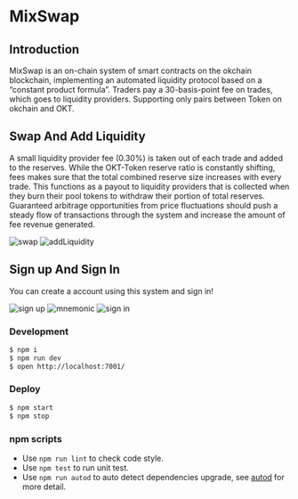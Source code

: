 # MixSwap

## Introduction
MixSwap is an on-chain system of smart contracts on the okchain blockchain, implementing an automated liquidity protocol based on a “constant product formula”. 
Traders pay a 30-basis-point fee on trades, which goes to liquidity providers. Supporting only pairs between Token on okchain and OKT.


## Swap And Add Liquidity
A small liquidity provider fee (0.30%) is taken out of each trade and added to the reserves. While the OKT-Token reserve ratio is constantly shifting, fees makes sure that the total combined reserve size increases with every trade. This functions as a payout to liquidity providers that is collected when they burn their pool tokens to withdraw their portion of total reserves. Guaranteed arbitrage opportunities from price fluctuations should push a steady flow of transactions through the system and increase the amount of fee revenue generated.


![swap](https://mixswap.oss-cn-hangzhou.aliyuncs.com/swap.jpg)
![addLiquidity](https://mixswap.oss-cn-hangzhou.aliyuncs.com/addLiquidity.jpg)

## Sign up And Sign In
You can create a account using this system and sign in!

![sign up](https://mixswap.oss-cn-hangzhou.aliyuncs.com/signup.jpg)
![mnemonic](https://mixswap.oss-cn-hangzhou.aliyuncs.com/mnemonic.jpg)
![sign in](https://mixswap.oss-cn-hangzhou.aliyuncs.com/signin.jpg)

### Development

```bash
$ npm i
$ npm run dev
$ open http://localhost:7001/
```

### Deploy

```bash
$ npm start
$ npm stop
```

### npm scripts

- Use `npm run lint` to check code style.
- Use `npm test` to run unit test.
- Use `npm run autod` to auto detect dependencies upgrade, see [autod](https://www.npmjs.com/package/autod) for more detail.


